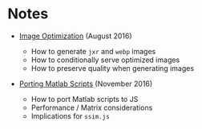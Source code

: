 # Notes

- [Image Optimization](/imageOptimization/README.md) (August 2016)
  - How to generate `jxr` and `webp` images
  - How to conditionally serve optimized images
  - How to preserve quality when generating images

- [Porting Matlab Scripts](/matlab/README.md) (November 2016)
  - How to port Matlab scripts to JS
  - Performance / Matrix considerations
  - Implications for `ssim.js`
